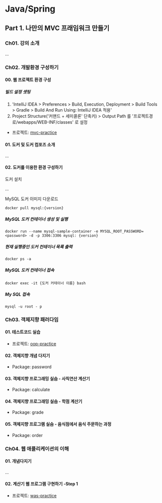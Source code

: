 # Java/Spring


## Part 1. 나만의 MVC 프래임워크 만들기

### Ch01. 강의 소개

...

### Ch02. 개발환경 구성하기


#### 00. 웹 프로젝트 환경 구성

##### 빌드 설정 셋팅
1. 'IntelliJ IDEA > Preferences > Build, Execution, Deployment > Build Tools > Gradle > Build And Run Using: IntelliJ IDEA 적용'
2. Project Structure('커맨드 + 세미콜론' 단축키) > Output Path 를 '프로젝트경로/webapps/WEB-INF/classes' 로 설정

- 프로젝트: [mvc-practice](mvc-practice) 


#### 01. 도커 및 도커 컴포즈 소개

...


#### 02. 도커를 이용한 환경 구성하기

도커 설치   

...

MySQL 도커 이미지 다운로드 

```
docker pull mysql:{version}
```



##### MySQL 도커 컨테이너 생성 및 실행

```
docker run --name mysql-sample-container -e MYSQL_ROOT_PASSWORD=<password> -d -p 3306:3306 mysql: {version}
```

##### 현재 실행중인 도커 컨테이너 목록 출력
```
docker ps -a
```

##### MySQL 도커 컨테이너 접속

```
docker exec -it {도커 커테이너 이름} bash
```

##### My SQL 접속
``` 
mysql -u root - p
```

### Ch03. 객체지향 패러다임


#### 01. 테스트코드 실습

- 프로젝트: [oop-practice](oop-practice) 

#### 02. 객체지향 개념 다지기

- Package: password

#### 03. 객체지향 프로그래밍 실슴 - 사칙연산 계산기

- Package: calculate 

#### 04. 객체지향 프로그래밍 실슴 - 학점 계산기

- Package: grade 

#### 05. 객체지향 프로그램 실슴 - 음식점에서 음식 주문하는 과정

- Package: order


### Ch04. 웹 애플리케이션의 이해

#### 01. 개념다지기

...

#### 02. 계산기 웹 프로그램 구현하기 -Step 1

- 프로젝트: [was-practice](was-practice) 
